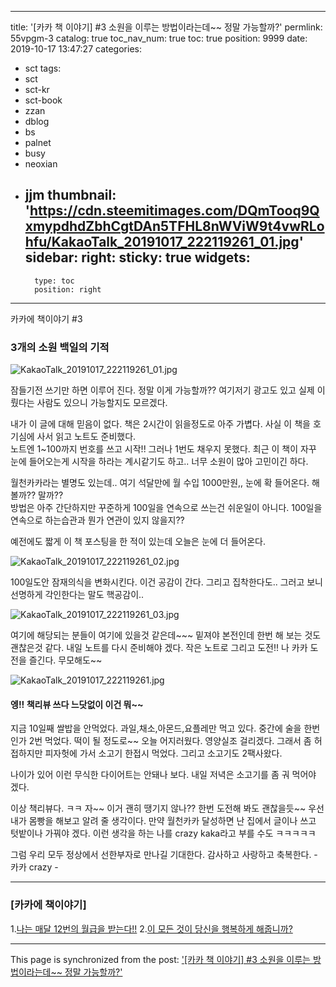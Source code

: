 
---
title: '[카카 책 이야기] #3 소원을 이루는 방법이라는데~~ 정말 가능할까?'
permlink: 55vpgm-3
catalog: true
toc_nav_num: true
toc: true
position: 9999
date: 2019-10-17 13:47:27
categories:
- sct
tags:
- sct
- sct-kr
- sct-book
- zzan
- dblog
- bs
- palnet
- busy
- neoxian
- jjm
thumbnail: 'https://cdn.steemitimages.com/DQmTooq9QxmypdhdZbhCgtDAn5TFHL8nWViW9t4vwRLohfu/KakaoTalk_20191017_222119261_01.jpg'
sidebar:
    right:
        sticky: true
widgets:
    -
        type: toc
        position: right
---


카카에 책이야기 #3
### 3개의 소원 백일의 기적


![KakaoTalk_20191017_222119261_01.jpg](https://cdn.steemitimages.com/DQmTooq9QxmypdhdZbhCgtDAn5TFHL8nWViW9t4vwRLohfu/KakaoTalk_20191017_222119261_01.jpg)

잠들기전 쓰기만 하면 이루어 진다. 
정말 이게 가능할까??  여기저기 광고도 있고 실제 이뤘다는 사람도
있으니 가능할지도 모르겠다.

내가 이 글에 대해 믿음이 없다.  책은 2시간이 읽을정도로 아주 가볍다.
사실 이 책을 호기심에 사서 읽고 노트도 준비했다.  
노트엔 1~100까지 번호를 쓰고 시작!! 그러나 1번도 채우지 못했다. 
최근 이 책이 자꾸 눈에 들어오는게 시작을 하라는 계시같기도 하고..
너무 소원이 많아 고민이긴 하다. 

월천카카라는 별명도 있는데..  여기 석달만에 월 수입 1000만원,,
눈에 확 들어온다.  해볼까?? 말까??  
방법은 아주 간단하지만 꾸준하게 100일을 연속으로 쓰는건 쉬운일이
아니다. 100일을 연속으로 하는습관과 뭔가 연관이 있지 않을지??

예전에도 짧게 이 책 포스팅을 한 적이 있는데 오늘은 눈에 더 들어온다. 

![KakaoTalk_20191017_222119261_02.jpg](https://cdn.steemitimages.com/DQmQAnWo3RJKkPfRBDqQ8FBSaDu3axcfvNTr5M3QGHiGvA9/KakaoTalk_20191017_222119261_02.jpg)

100일도안 잠재의식을 변화시킨다.  이건 공감이 간다. 
그리고 집착한다도..  그러고 보니 선명하게 각인한다는 말도 핵공감이..

![KakaoTalk_20191017_222119261_03.jpg](https://cdn.steemitimages.com/DQmYpGj718MGavYMUA4qFHTA6HmJs4s3iHCp7K1D9hNQkLb/KakaoTalk_20191017_222119261_03.jpg)

여기에 해당되는 분들이 여기에 있을것 같은데~~~
밑져야 본전인데 한번 해 보는 것도 괜찮은것 같다.
내일 노트를 다시 준비해야 겠다. 
작은 노트로 그리고 도전!! 나 카카 도전을 즐긴다. 무모해도~~

![KakaoTalk_20191017_222119261.jpg](https://cdn.steemitimages.com/DQmb7WzxUfR5x6G9EToKn6orCYPnibTXP1NPcWwpunJnCZS/KakaoTalk_20191017_222119261.jpg)

#### 엥!! 책리뷰 쓰다 느닷없이 이건 뭐~~
지금 10일째 쌀밥을 안먹었다. 과일,채소,아몬드,요플레만 먹고 있다.
중간에 술을 한번인가 2번 먹었다. 떡이 될 정도로~~
오늘 어지러웠다.  영양실조 걸리겠다.  그래서 좀 허접하지만 피자헛에
가서 소고기 한접시 먹었다. 그리고 소고기도 2팩사왔다. 

나이가 있어 이런 무식한 다이어트는 안돼나 보다. 
내일 저녁은 소고기를 좀 궈 먹어야 겠다. 

이상 책리뷰다.  ㅋㅋ
자~~ 이거 괜히 땡기지 않나??  한번 도전해 봐도 괜찮을듯~~
우선 내가 몸빵을 해보고 알려 줄 생각이다. 
만약 월천카카 달성하면 난 집에서 글이나 쓰고 텃밭이나 가꿔야 겠다.
이런 생각을 하는 나를 crazy kaka라고 부를 수도 ㅋㅋㅋㅋㅋ

그럼 우리 모두 정상에서 선한부자로 만나길 기대한다.
감사하고 사랑하고 축복한다. - 카카 crazy - 

----
### [카카에 책이야기]
1.[나는 매달 12번의 월급을 받는다!!](https://steemit.com/zzan/@kibumh/1-12)
2.[이 모든 것이 당신을 행복하게 해줍니까?](https://steemit.com/zzan/@kibumh/29jztm)

- - -

This page is synchronized from the post: ['[카카 책 이야기] #3 소원을 이루는 방법이라는데~~ 정말 가능할까?'](https://steemit.com/@kibumh/55vpgm-3)
